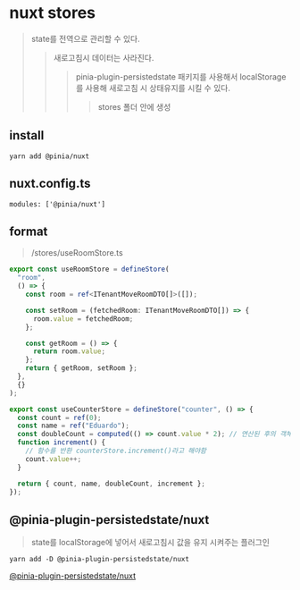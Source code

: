 # nuxt stores

> state를 전역으로 관리할 수 있다.
>
> > 새로고침시 데이터는 사라진다.
> >
> > > pinia-plugin-persistedstate 패키지를 사용해서 localStorage를 사용해 새로고침 시 상태유지를 시킬 수 있다.
> > >
> > > > stores 폴더 안에 생성

## install

```
yarn add @pinia/nuxt
```

## nuxt.config.ts

```
modules: ['@pinia/nuxt']
```

## format

> /stores/useRoomStore.ts

```ts
export const useRoomStore = defineStore(
  "room",
  () => {
    const room = ref<ITenantMoveRoomDTO[]>([]);

    const setRoom = (fetchedRoom: ITenantMoveRoomDTO[]) => {
      room.value = fetchedRoom;
    };

    const getRoom = () => {
      return room.value;
    };
    return { getRoom, setRoom };
  },
  {}
);
```

```ts
export const useCounterStore = defineStore("counter", () => {
  const count = ref(0);
  const name = ref("Eduardo");
  const doubleCount = computed(() => count.value * 2); // 연산된 후의 객체를 반환함
  function increment() {
    // 함수를 반환 counterStore.increment()라고 해야함
    count.value++;
  }

  return { count, name, doubleCount, increment };
});
```

## @pinia-plugin-persistedstate/nuxt

> state를 localStorage에 넣어서 새로고침시 값을 유지 시켜주는 플러그인

```
yarn add -D @pinia-plugin-persistedstate/nuxt
```

[@pinia-plugin-persistedstate/nuxt](https://prazdevs.github.io/pinia-plugin-persistedstate/frameworks/nuxt-3.html)
